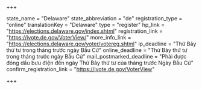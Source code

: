 +++

state_name = "Delaware"
state_abbreviation = "de"
registration_type = "online"
translationKey = "Delaware"
type = "register"
hp_link = "https://elections.delaware.gov/index.shtml"
registration_link = "https://ivote.de.gov/VoterView/"
more_info_link = "https://elections.delaware.gov/voter/votereg.shtml"
ip_deadline = "Thứ Bảy thứ tư trong tháng trước ngày Bầu Cử"
online_deadline = "Thứ Bảy thứ tư trong tháng trước ngày Bầu Cử"
mail_postmarked_deadline = "Phải được đóng dấu bưu điện đến ngày Thứ Bảy thứ tư của tháng trước Ngày Bầu Cử"
confirm_registration_link = "https://ivote.de.gov/VoterView"

+++